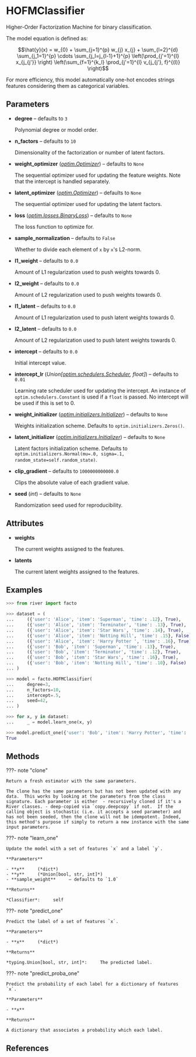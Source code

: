 # HOFMClassifier

Higher-Order Factorization Machine for binary classification.

The model equation is defined as: 

$$\hat{y}(x) = w_{0} + \sum_{j=1}^{p} w_{j} x_{j}  + \sum_{l=2}^{d} \sum_{j_1=1}^{p} \cdots \sum_{j_l=j_{l-1}+1}^{p} \left(\prod_{j'=1}^{l} x_{j_{j'}} \right) \left(\sum_{f=1}^{k_l} \prod_{j'=1}^{l} v_{j_{j'}, f}^{(l)} \right)$$ 

For more efficiency, this model automatically one-hot encodes strings features considering them as categorical variables.

## Parameters

- **degree** – defaults to `3`

    Polynomial degree or model order.

- **n_factors** – defaults to `10`

    Dimensionality of the factorization or number of latent factors.

- **weight_optimizer** (*[optim.Optimizer](../../optim/Optimizer)*) – defaults to `None`

    The sequential optimizer used for updating the feature weights. Note that the intercept is handled separately.

- **latent_optimizer** (*[optim.Optimizer](../../optim/Optimizer)*) – defaults to `None`

    The sequential optimizer used for updating the latent factors.

- **loss** (*[optim.losses.BinaryLoss](../../optim/losses/BinaryLoss)*) – defaults to `None`

    The loss function to optimize for.

- **sample_normalization** – defaults to `False`

    Whether to divide each element of `x` by `x`'s L2-norm.

- **l1_weight** – defaults to `0.0`

    Amount of L1 regularization used to push weights towards 0.

- **l2_weight** – defaults to `0.0`

    Amount of L2 regularization used to push weights towards 0.

- **l1_latent** – defaults to `0.0`

    Amount of L1 regularization used to push latent weights towards 0.

- **l2_latent** – defaults to `0.0`

    Amount of L2 regularization used to push latent weights towards 0.

- **intercept** – defaults to `0.0`

    Initial intercept value.

- **intercept_lr** (*Union[[optim.schedulers.Scheduler](../../optim/schedulers/Scheduler), float]*) – defaults to `0.01`

    Learning rate scheduler used for updating the intercept. An instance of `optim.schedulers.Constant` is used if a `float` is passed. No intercept will be used if this is set to 0.

- **weight_initializer** (*[optim.initializers.Initializer](../../optim/initializers/Initializer)*) – defaults to `None`

    Weights initialization scheme. Defaults to `optim.initializers.Zeros()`.

- **latent_initializer** (*[optim.initializers.Initializer](../../optim/initializers/Initializer)*) – defaults to `None`

    Latent factors initialization scheme. Defaults to `optim.initializers.Normal(mu=.0, sigma=.1, random_state=self.random_state)`.

- **clip_gradient** – defaults to `1000000000000.0`

    Clips the absolute value of each gradient value.

- **seed** (*int*) – defaults to `None`

    Randomization seed used for reproducibility.


## Attributes

- **weights**

    The current weights assigned to the features.

- **latents**

    The current latent weights assigned to the features.


## Examples

```python
>>> from river import facto

>>> dataset = (
...     ({'user': 'Alice', 'item': 'Superman', 'time': .12}, True),
...     ({'user': 'Alice', 'item': 'Terminator', 'time': .13}, True),
...     ({'user': 'Alice', 'item': 'Star Wars', 'time': .14}, True),
...     ({'user': 'Alice', 'item': 'Notting Hill', 'time': .15}, False),
...     ({'user': 'Alice', 'item': 'Harry Potter ', 'time': .16}, True),
...     ({'user': 'Bob', 'item': 'Superman', 'time': .13}, True),
...     ({'user': 'Bob', 'item': 'Terminator', 'time': .12}, True),
...     ({'user': 'Bob', 'item': 'Star Wars', 'time': .16}, True),
...     ({'user': 'Bob', 'item': 'Notting Hill', 'time': .10}, False)
... )

>>> model = facto.HOFMClassifier(
...     degree=3,
...     n_factors=10,
...     intercept=.5,
...     seed=42,
... )

>>> for x, y in dataset:
...     _ = model.learn_one(x, y)

>>> model.predict_one({'user': 'Bob', 'item': 'Harry Potter', 'time': .14})
True
```

## Methods

???- note "clone"

    Return a fresh estimator with the same parameters.

    The clone has the same parameters but has not been updated with any data.  This works by looking at the parameters from the class signature. Each parameter is either  - recursively cloned if it's a River classes. - deep-copied via `copy.deepcopy` if not.  If the calling object is stochastic (i.e. it accepts a seed parameter) and has not been seeded, then the clone will not be idempotent. Indeed, this method's purpose if simply to return a new instance with the same input parameters.

    
???- note "learn_one"

    Update the model with a set of features `x` and a label `y`.

    **Parameters**

    - **x**     (*dict*)    
    - **y**     (*Union[bool, str, int]*)    
    - **sample_weight**     – defaults to `1.0`    
    
    **Returns**

    *Classifier*:     self
    
???- note "predict_one"

    Predict the label of a set of features `x`.

    **Parameters**

    - **x**     (*dict*)    
    
    **Returns**

    *typing.Union[bool, str, int]*:     The predicted label.
    
???- note "predict_proba_one"

    Predict the probability of each label for a dictionary of features `x`.

    **Parameters**

    - **x**    
    
    **Returns**

    A dictionary that associates a probability which each label.
    
## References

[^1]: [Rendle, S., 2010, December. Factorization machines. In 2010 IEEE International Conference on Data Mining (pp. 995-1000). IEEE.](https://www.csie.ntu.edu.tw/~b97053/paper/Rendle2010FM.pdf)

